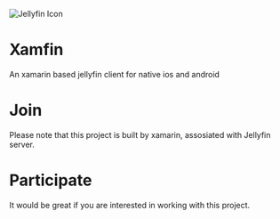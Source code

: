 ![Jellyfin Icon](https://github.com/charleypeng/Xamfin/blob/main/Assets/Xamfin.png "Jellyfin")

# Xamfin 
An xamarin based jellyfin client for native ios and android
# Join 
Please note that this project is built by xamarin, assosiated with Jellyfin server. 
# Participate
It would be great if you are interested in working with this project.
